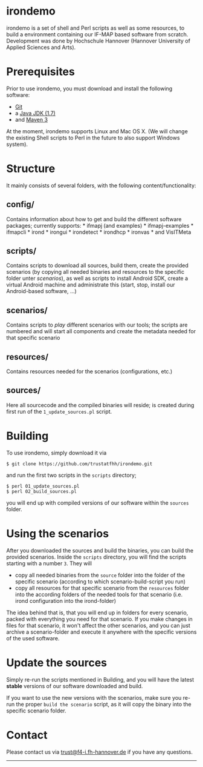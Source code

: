 irondemo
========
irondemo is a set of shell and Perl scripts as well as some resources, to build a environment containing our IF-MAP based software from scratch.
Development was done by Hochschule Hannover (Hannover University of Applied Sciences and Arts).

Prerequisites
=============
Prior to use irondemo, you must download and install the following software:
* [Git][git]
* a [Java JDK (1.7)][java]
* and [Maven 3][maven]

At the moment, irondemo supports Linux and Mac OS X. (We will change the existing Shell scripts to Perl in the future to also support Windows system).


Structure
========
It mainly consists of several folders, with the following content/functionality:

config/
-------
Contains information about how to get and build the different software packages; currently supports: 
	* ifmapj (and examples)
	* ifmapj-examples
	* ifmapcli
	* irond
	* irongui
	* irondetect
	* irondhcp
	* ironvas
	* and VisITMeta

scripts/
--------
Contains scripts to download all sources, build them, create the provided scenarios (by copying all needed binaries and resources to the specific folder unter *scenarios*), as well as scripts to install Android SDK, create a virtual Android machine and administrate this (start, stop, install our Android-based software, ...)

scenarios/
----------
Contains scripts to *play* different scenarios with our tools; the scripts are numbered and will start all components and create the metadata needed for that specific scenario

resources/
----------
Contains resources needed for the scenarios (configurations, etc.)

sources/
--------
Here all sourcecode and the compiled binaries will reside; is created during first run of the `1_update_sources.pl` script.

Building
========
To use irondemo, simply download it via 

	$ git clone https://github.com/trustatfhh/irondemo.git

and run the first two scripts in the `scripts` directory; 

	$ perl 01_update_sources.pl
	$ perl 02_build_sources.pl

you will end up with compiled versions of our software within the `sources` folder.

Using the scenarios
===================
After you downloaded the sources and build the binaries, you can build the provided scenarios.
Inside the `scripts` directory, you will find the scripts starting with a number `3`.
They will
* copy all needed binaries from the `source` folder into the folder of the specific scenario (according to which scenario-build-script you run)
* copy all resources for that specific scenario from the `resources` folder into the according folders of the needed tools for that scenario (i.e. irond configuration into the irond-folder)

The idea behind that is, that you will end up in folders for every scenario, packed with everything you need for that scenario.
If you make changes in files for that scenario, it won't affect the other scenarios, and you can just archive a scenario-folder and execute it anywhere with the specific versions of the used software.

Update the sources
==================
Simply re-run the scripts mentioned in Building, and you will have the latest **stable** versions of our software downloaded and build.

If you want to use the new versions with the scenarios, make sure you re-run the proper `build the scenario` script, as it will copy the binary into the specific scenario folder.


Contact
=======
Please contact us via <trust@f4-i.fh-hannover.de> if you have any questions.

---

[1]: https://github.com/trustatfhh/irondemo
[git]: http://git-scm.com/
[java]: http://www.oracle.com/technetwork/java/javase/downloads/index.html
[maven]: http://maven.apache.org/
